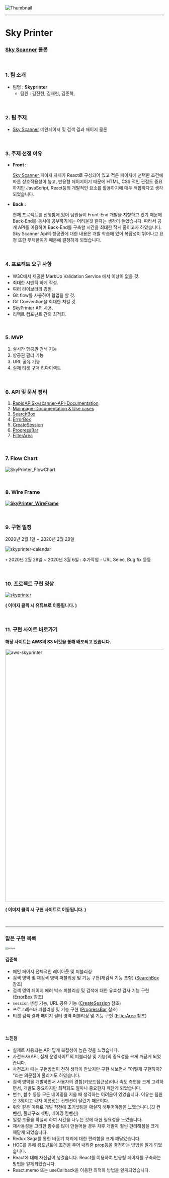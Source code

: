 ![Thumbnail](https://user-images.githubusercontent.com/31315644/74083056-1f17ce80-4aa3-11ea-950a-371118f8f12a.png)

---

# Sky Printer

### **[Sky Scanner](https://www.skyscanner.co.kr/) 클론**

<br/>

### 1. 팀 소개

- 팀명 : **Skyprinter**
  - 팀원 : 김진현, 김재헌, 김준혁,

<br/>

### 2. 팀 주제

- [Sky Scanner](https://www.skyscanner.co.kr/) 메인페이지 및 검색 결과 페이지 클론

<br/>

### 3. 주제 선정 이유

- **Front :**

  [Sky Scanner ](https://www.skyscanner.com/)페이지 자체가 React로 구성되어 있고 적은 페이지에 선택한 조건에 따른 상호작용성이 높고, 반응형 페이지이기 때문에 HTML, CSS 적인 관점도 중요하지만 JavaScript, React등의 개발적인 요소를 활용하기에 매우 적합하다고 생각되었습니다.

- **Back :**

  현재 프로젝트를 진행함에 있어 팀원들이 Front-End 개발을 지향하고 있기 때문에 Back-End를 동시에 공부하기에는 어려울것 같다는 생각이 들었습니다. 따라서 공개 API를 이용하여 Back-End를 구축할 시간을 최대한 적게 줄이고자 하였습니다. Sky Scanner Api의 항공권에 대한 내용은 개발 학습에 있어 복잡성이 뛰어나고 요청 또한 무제한이기 때문에 결정하게 되었습니다.

<br/>

### 4. 프로젝트 요구 사항

- W3C에서 제공한 MarkUp Validation Service 에서 이상이 없을 것.
- 최대한 시멘틱 하게 작성.
- 여러 라이브러리 경험.
- Git flow를 사용하여 협업을 할 것.
- Git Convention을 최대한 지킬 것.
- SkyPrinter API 사용.
- 리액트 컴포넌트 간의 최적화.

<br/>

### 5. MVP

1. 실시간 항공권 검색 기능
3. 항공권 필터 기능
3. URL 공유 기능
4. 실제 티켓 구매 리다이렉트 

<br/>

### 6. API 및 문서 정리

1. [RapidAPISkyscanner-API-Documentation](./RapidAPISkyscanner-API-Documentation.md)
2. [Mainpage-Documentation & Use cases](./Mainpage-Use-cases-Documentation.md)
3. [SearchBox](./SearchBox.md)
4. [ErrorBox](./ErrorBox.md)
5. [CreateSession](./CreateSession.md)
6. [ProgressBar](./ProgressBar.md)
7. [FilterArea](./FilterArea.md)

<br/>

### 7. Flow Chart

![SkyPrinter_FlowChart](https://lh6.googleusercontent.com/ipfJkBFAPz8fCGGbsg0xHKXCzrO4xEWqSZ6q6Xfv5hHVmasoDh8pdb-Av8nr323ppoZKtkmyo2W1EVXhVAesH5FUVQh_tYlqBoOHih2n0-iq9n0l0dSynmkVRzZ_b5IzhDLLJr8I)

<br/>

### 8. Wire Frame

[**![SkyPrinter_WireFrame](https://lh3.googleusercontent.com/WRH_SsstNuVq0TJl6OMe13MTXtUQOZUwFEaLLlTDv3ZJWnkuACWxSNpo9Yi1AqaOWIk47pxJ1CJzSnEaOqYHiKtTaRabIWdJpbIm6r1lyqe7QF69Rt5lg4ogBi_Offd0fDMp03BN)**](https://ovenapp.io/view/oSsbyScwAhgp8XeIrhNJRkSI91XFCe1a/)

<br/>

### 9. 구현 일정

2020년 2월 1일 ~ 2020년 2월 28일 

![skyprinter-calendar](https://user-images.githubusercontent.com/31315644/75995588-01257880-5f40-11ea-8a1a-94afddb40337.jpeg)

`+` 2020년 2월 29일 ~ 2020년 3월 6일 : 추가작업 - URL Selec, Bug fix 등등

<br/>

### 10. 프로젝트 구현 영상 

[![skyprinter](https://user-images.githubusercontent.com/31315644/76073722-6bd8c180-5fdd-11ea-9bd4-cb3f959dbd92.jpeg)](https://youtu.be/V2R8Wd3nfpo)

**( 이미지 클릭 시 유튜브로 이동됩니다. )**

<br/>

### 11. 구현 사이트 바로가기

**해당 사이트는 AWS의 S3 버킷을 통해 배포되고 있습니다.** 

[<img width="800" alt="aws-skyprinter" src="https://user-images.githubusercontent.com/31315644/76089857-cda92380-5ffd-11ea-9bc7-f9776bdd909e.png">](http://hyeok999-skyprinter.s3-website.ap-northeast-2.amazonaws.com/)

**( 이미지 클릭 시 구현 사이트로 이동됩니다. )**

<br/>

-----------

### 맡은 구현 목록 

<img src="https://user-images.githubusercontent.com/31315644/76074111-308ac280-5fde-11ea-90e1-020fe0acbb22.jpeg" alt="picture" style="zoom:50%;" />

#### 김준혁

- 메인 페이지 전체적인 레이아웃 및 퍼블리싱
- 검색 영역 및 재검색 영역 퍼블리싱 및 기능 구현(재검색 기능 포함) ([SearchBox](./SearchBox.md) 참조)
- 검색 영역 페이지 에러 박스 퍼블리싱 및 검색에 대한 유효성 검사 기능 구현  ([ErrorBox](./ErrorBox.md) 참조)
- `session` 생성 기능, URL 공유 기능 ([CreateSession](./CreateSession.md) 참조)
- 프로그레스바 퍼블리싱 및 기능 구현  ([ProgressBar](./ProgressBar.md) 참조)
- 티켓 검색 결과 페이지 필터 영역 퍼블리싱 및 기능 구현  ([FilterArea](./FilterArea.md) 참조)

<br/>

#### 느낀점

- 실제로 사용되는 API 답게 복잡성이 높은 것을 느꼈습니다. 
- 사전조사(API, 실제 운영사이트의 퍼블리싱 및 기능)의 중요성을 크게 깨닫게 되었습니다.
- 사전조사 때는 구현방법이 전혀 생각이 안났지만 구현 해보면서 "어떻게 구현하지? "라는 의문점이 풀리기도 하였습니다.
- 검색 영역을 개발하면서 사용자의 경험(키보드접근성)이나 속도 측면을 크게 고려하면서, 개발도 중요하지만 최적화도 얼마나 중요한지 깨닫게 되었습니다.
- 변수, 함수 등등 모든 네이밍을 지을 때 생각하는 어려움이 있었습니다. 이유는 팀원은 3명이고 각자 이름짓는 컨벤션이 달랐기 때문이다.
- 위와 같은 이유로 개발 직전에 초기셋팅을 확실히 해두어야함을 느꼈습니다.(깃 컨벤션, 폴더구조 셋팅, 네이밍 컨벤션)
- 일정 조율을 확실히 하여 시간을 나누는 것에 대한 필요성을 느꼈습니다.
- 재사용성을 고려한 함수를 많이 만들어둘 경우 차후 개발이 훨씬 편리해짐을 크게 깨닫게 되었습니다.
- Redux Saga를 통한 비동기 처리에 대한 편리함을 크게 깨달았습니다.
- HOC를 통해 컴포넌트에 조건을 주어 내려줄 prop등을 결정하는 방법을 알게 되었습니다.
- React에 대해 자신감이 생겼습니다. React를 이용하여 반응형 페이지를 구축하는 방법을 알게되었습니다.
- React.memo 또는 useCallback을 이용한 최적화 방법을 알게되었습니다.